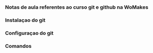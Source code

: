 ### Notas de aula referentes ao curso git e github na WoMakes


### Instalaçao do git 

### Configuraçao do git 


### Comandos


